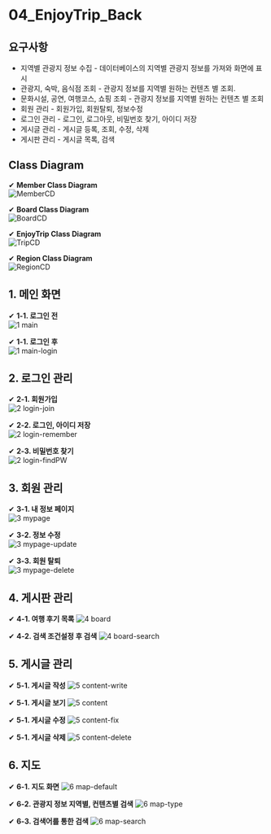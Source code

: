 # 04_EnjoyTrip_Back

## 요구사항
- 지역별 관광지 정보 수집 - 데이터베이스의 지역별 관광지 정보를 가져와 화면에 표시
- 관광지, 숙박, 음식점 조회 - 관광지 정보를 지역별 원하는 컨텐츠 별 조회.
- 문화시설, 공연, 여행코스, 쇼핑 조회 - 관광지 정보를 지역별 원하는 컨텐츠 별 조회
- 회원 관리 - 회원가입, 회원탈퇴, 정보수정
- 로그인 관리 - 로그인, 로그아웃, 비밀번호 찾기, 아이디 저장
- 게시글 관리 - 게시글 등록, 조회, 수정, 삭제
- 게시판 관리 - 게시글 목록, 검색



## Class Diagram
✔ **Member Class Diagram**  
![MemberCD](https://github.com/BBSSJJ/BOJ/assets/77558985/e9ff7eb8-bd78-4907-b316-d122cf3e1c08)

✔ **Board Class Diagram**  
![BoardCD](https://github.com/BBSSJJ/BOJ/assets/77558985/0ebe27cb-3483-42f6-bd46-64a20a38ef50)


✔ **EnjoyTrip Class Diagram**  
![TripCD](https://github.com/BBSSJJ/BOJ/assets/77558985/d369a347-db36-4525-939d-77fad3eea937)


✔ **Region Class Diagram**  
![RegionCD](https://github.com/BBSSJJ/BOJ/assets/77558985/7b65db9a-202f-4c15-89c6-16d0cb899f84)





## 1. 메인 화면
✔ **1-1. 로그인 전**  
![1 main](https://github.com/BBSSJJ/BOJ/assets/77558985/888f6dde-27c9-4827-a8f0-b2ca6a70dd73)

✔ **1-1. 로그인 후**  
![1 main-login](https://github.com/BBSSJJ/BOJ/assets/77558985/a727b213-0320-493c-989e-3df478aa6d86)




## 2. 로그인 관리
✔ **2-1. 회원가입**  
![2 login-join](https://github.com/BBSSJJ/BOJ/assets/77558985/74e35d5e-d780-4d7d-8336-fdf9d2085e16)

✔ **2-2. 로그인, 아이디 저장**  
 ![2 login-remember](https://github.com/BBSSJJ/BOJ/assets/77558985/b5df7975-4e85-482e-88ca-cc77d68d6518)

✔ **2-3. 비밀번호 찾기**  
![2 login-findPW](https://github.com/BBSSJJ/BOJ/assets/77558985/b507d7d9-7181-43b9-b886-43172bb2b28b)




## 3. 회원 관리
✔ **3-1. 내 정보 페이지**  
![3 mypage](https://github.com/BBSSJJ/BOJ/assets/77558985/98b96555-e725-4842-bf24-c3e7418965f0)

✔ **3-2. 정보 수정**  
![3 mypage-update](https://github.com/BBSSJJ/BOJ/assets/77558985/0ecaa6fb-f731-448f-844d-fe4b40ec966e)

✔ **3-3. 회원 탈퇴**  
![3 mypage-delete](https://github.com/BBSSJJ/BOJ/assets/77558985/98733afe-c4e4-4a2f-87d6-60229f82a93f)




## 4. 게시판 관리
✔ **4-1. 여행 후기 목록** 
![4 board](https://github.com/BBSSJJ/BOJ/assets/77558985/7063b0a4-2ef3-4469-9f1a-2ced50a4836d)

✔ **4-2. 검색 조건설정 후 검색** 
![4 board-search](https://github.com/BBSSJJ/BOJ/assets/77558985/fba40f30-63b7-4027-bb35-0f89c6913ffc)




## 5. 게시글 관리
✔ **5-1. 게시글 작성** 
![5 content-write](https://github.com/BBSSJJ/BOJ/assets/77558985/0e1d380f-62e3-4995-adda-2e38e7a2ff57)

✔ **5-1. 게시글 보기** 
![5 content](https://github.com/BBSSJJ/BOJ/assets/77558985/1778cb11-e380-4fa5-b864-3cab4449f978)

✔ **5-1. 게시글 수정** 
![5 content-fix](https://github.com/BBSSJJ/BOJ/assets/77558985/789b1e98-0a48-4a3c-a2e6-df0d53e82568)

✔ **5-1. 게시글 삭제** 
![5 content-delete](https://github.com/BBSSJJ/BOJ/assets/77558985/89c42c01-f8b6-44e7-ac03-49e541774327)




## 6. 지도
✔ **6-1. 지도 화면** 
![6 map-default](https://github.com/BBSSJJ/BOJ/assets/77558985/8997a2cf-9d4d-4a14-9745-6be54617fe44)

✔ **6-2. 관광지 정보 지역별, 컨텐츠별 검색** 
![6 map-type](https://github.com/BBSSJJ/BOJ/assets/77558985/403776a7-4671-4346-8f2c-bc9f75534e1a)

✔ **6-3. 검색어를 통한 검색** 
![6 map-search](https://github.com/BBSSJJ/BOJ/assets/77558985/16859e5f-599a-4af8-b7f0-162f2f8215a0)


